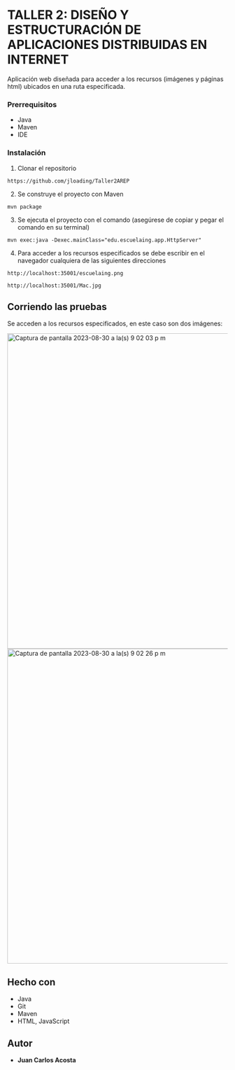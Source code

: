 # TALLER 2: DISEÑO Y ESTRUCTURACIÓN DE APLICACIONES DISTRIBUIDAS EN INTERNET

Aplicación web diseñada para acceder a los recursos (imágenes y páginas html) ubicados en una ruta especificada.

### Prerrequisitos

- Java
- Maven
- IDE

### Instalación

1. Clonar el repositorio

```
https://github.com/jloading/Taller2AREP
```

2. Se construye el proyecto con Maven

```
mvn package
```

3. Se ejecuta el proyecto con el comando (asegúrese de copiar y pegar el comando en su terminal)
```
mvn exec:java -Dexec.mainClass="edu.escuelaing.app.HttpServer"
```

4. Para acceder a los recursos especificados se debe escribir en el navegador cualquiera de las siguientes direcciones

```
http://localhost:35001/escuelaing.png
```

```
http://localhost:35001/Mac.jpg
```

## Corriendo las pruebas

Se acceden a los recursos especificados, en este caso son dos imágenes:

<img width="721" alt="Captura de pantalla 2023-08-30 a la(s) 9 02 03 p m" src="https://github.com/jloading/Taller2AREP/assets/65261708/de607ae4-fe93-4825-8fe2-410febdf4b43">
<img width="720" alt="Captura de pantalla 2023-08-30 a la(s) 9 02 26 p m" src="https://github.com/jloading/Taller2AREP/assets/65261708/436295ba-f81d-4e6a-a470-f6da65ac0840">


## Hecho con

* Java
* Git
* Maven
* HTML, JavaScript

## Autor

* **Juan Carlos Acosta**


